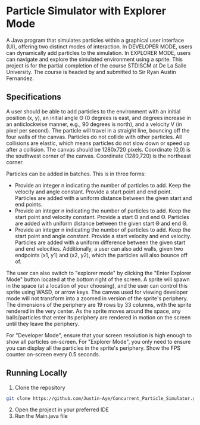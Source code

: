 # Particle Simulator with Explorer Mode
A Java program that simulates particles within a graphical user interface (UI), offering two distinct modes of interaction. In DEVELOPER MODE, users can dynamically add particles to the simulation. In EXPLORER MODE, users can navigate and explore the simulated environment using a sprite. This project is for the partial completion of the course STDISCM at De La Salle University. The course is headed by and submitted to Sir Ryan Austin Fernandez.

## Specifications
A user should be able to add particles to the environment with an initial position (x, y), an initial angle Θ (0 degrees is east, and degrees increase in an anticlockwise manner, e.g., 90 degrees is north), and a velocity V (in pixel per second). The particle will travel in a straight line, bouncing off the four walls of the canvas. Particles do not collide with other particles. All collisions are elastic, which means particles do not slow down or speed up after a collision. The canvas should be 1280x720 pixels. Coordinate (0,0) is the southwest corner of the canvas. Coordinate (1280,720) is the northeast corner.

Particles can be added in batches. This is in three forms:
- Provide an integer n indicating the number of particles to
add. Keep the velocity and angle constant. Provide a start
point and end point. Particles are added with a uniform
distance between the given start and end points.
- Provide an integer n indicating the number of particles to
add. Keep the start point and velocity constant. Provide a
start Θ and end Θ. Particles are added with uniform distance
between the given start Θ and end Θ.
- Provide an integer n indicating the number of particles to
add. Keep the start point and angle constant. Provide a start
velocity and end velocity. Particles are added with a uniform
difference between the given start and end velocities.
Additionally, a user can also add walls, given two endpoints
(x1, y1) and (x2, y2), which the particles will also bounce off
of.

The user can also switch to "explorer mode" by clicking the "Enter Explorer Mode" button located at the bottom right of the screen. A sprite will spawn in the space (at a location of your choosing), and the user can control this sprite using WASD, or arrow keys. The canvas used for viewing developer mode will not transform into a zoomed in version of the sprite's periphery. The dimensions of the periphery are 19 rows by 33 columns, with the sprite rendered in the very center. As the sprite moves around the space, any balls/particles that enter its periphery are rendered in motion on the screen until they leave the periphery. 

For "Developer Mode", ensure that your screen resolution is high enough to show all particles on-screen. 
For "Explorer Mode", you only need to ensure you can display all the particles in the sprite's periphery.
Show the FPS counter on-screen every 0.5 seconds.

## Running Locally
1. Clone the repository 
```bash
git clone https://github.com/Justin-Aye/Concurrent_Particle_Simulator.git
```
2. Open the project in your preferred IDE
3. Run the Main.java file
